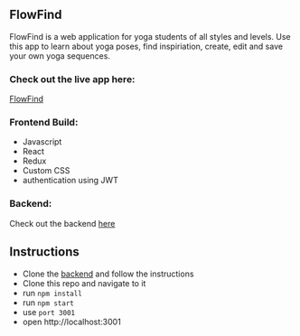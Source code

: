 
## FlowFind

FlowFind is a web application for yoga students of all styles and levels. Use this app to learn about yoga poses, find inspiriation, create, edit and save your own yoga sequences.

### Check out the live app here:
[FlowFind](https://flowfind.netlify.app/)

### Frontend Build:
- Javascript
- React
- Redux
- Custom CSS
- authentication using JWT

### Backend:
Check out the backend [here](https://github.com/marykang09/project-backend)



## Instructions
- Clone the [backend](https://github.com/marykang09/project-backend) and follow the instructions
- Clone this repo and navigate to it
- run `npm install`
- run `npm start`
- use `port 3001`
- open  http://localhost:3001
